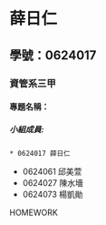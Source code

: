 # 薛日仁

## 學號：0624017

### 資管系三甲

#### 專題名稱：

##### 小組成員:
`* 0624017 薛日仁`
* 0624061 邱美萱
* 0624027 陳水墻
* 0624073 楊凱勛

HOMEWORK
